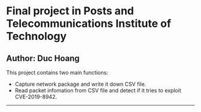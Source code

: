 # Final project in Posts and Telecommunications Institute of Technology

## Author: Duc Hoang

This project contains two main functions:
- Capture network package and write it down CSV file.
- Read packet infomation from CSV file and detect if it tries to exploit CVE-2019-8942.

----